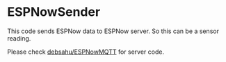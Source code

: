 # ESPNowSender

This code sends ESPNow data to ESPNow server. So this can be a sensor reading.

Please check [debsahu/ESPNowMQTT](https://github.com/debsahu/ESPNowMQTT) for server code.